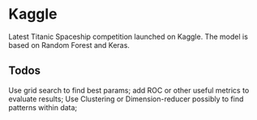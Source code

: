 # Kaggle
Latest Titanic Spaceship competition launched on Kaggle. The model is based on Random Forest and Keras.
## Todos
Use grid search to find best params; 
add ROC or other useful metrics to evaluate results;
Use Clustering or Dimension-reducer possibly to find patterns within data;
